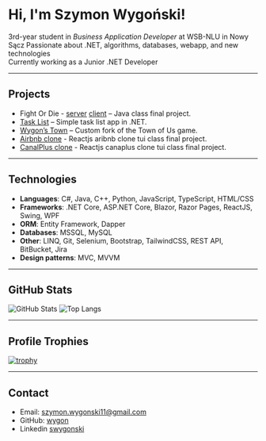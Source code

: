 # Hi, I'm Szymon Wygoński! 

3rd-year student in *Business Application Developer* at WSB-NLU in Nowy Sącz
Passionate about .NET, algorithms, databases, webapp, and new technologies  
Currently working as a Junior .NET Developer  

---

## Projects

- Fight Or Die - [server](https://github.com/wygon/FightOrD1ev2) [client](https://github.com/wygon/FightOrD1e2-client) – Java class final project.
- [Task List](https://github.com/wygon/TaskList) – Simple task list app in .NET.
- [Wygon’s Town](https://github.com/wygon/Town-Of-Us-WYGON) – Custom fork of the Town of Us game.
- [Airbnb clone](https://github.com/wygon/tiu-project) - Reactjs aribnb clone tui class final project.
- [CanalPlus clone](https://github.com/wygon/tiu-project-2) - Reactjs canaplus clone tui class final project.

---

## Technologies

- **Languages**: C#, Java, C++, Python, JavaScript, TypeScript, HTML/CSS  
- **Frameworks**: .NET Core, ASP.NET Core, Blazor, Razor Pages, ReactJS, Swing, WPF
- **ORM**: Entity Framework, Dapper
- **Databases**: MSSQL, MySQL  
- **Other**: LINQ, Git, Selenium, Bootstrap, TailwindCSS, REST API, BitBucket, Jira
- **Design patterns**: MVC, MVVM

---

## GitHub Stats

![GitHub Stats](https://github-readme-stats.vercel.app/api?username=wygon&show_icons=true&theme=tokyonight)
![Top Langs](https://github-readme-stats.vercel.app/api/top-langs/?username=wygon&layout=compact&theme=tokyonight)

---

## Profile Trophies

[![trophy](https://github-profile-trophy.vercel.app/?username=wygon&theme=tokyonight&no-bg=true&no-frame=true)](https://github.com/ryo-ma/github-profile-trophy)

---

## Contact

- Email: szymon.wygonski11@gmail.com  
- GitHub: [wygon](https://github.com/wygon)
- Linkedin [swygonski](www.linkedin.com/in/swygonski)
